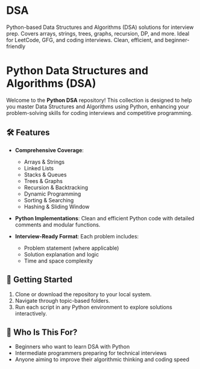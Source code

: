# DSA
Python-based Data Structures and Algorithms (DSA) solutions for interview prep. Covers arrays, strings, trees, graphs, recursion, DP, and more. Ideal for LeetCode, GFG, and coding interviews. Clean, efficient, and beginner-friendly

# Python Data Structures and Algorithms (DSA)

Welcome to the **Python DSA** repository! This collection is designed to help you master Data Structures and Algorithms using Python, enhancing your problem-solving skills for coding interviews and competitive programming.

## 🛠️ Features

- **Comprehensive Coverage**:
  - Arrays & Strings
  - Linked Lists
  - Stacks & Queues
  - Trees & Graphs
  - Recursion & Backtracking
  - Dynamic Programming
  - Sorting & Searching
  - Hashing & Sliding Window

- **Python Implementations**: Clean and efficient Python code with detailed comments and modular functions.

- **Interview-Ready Format**: Each problem includes:
  - Problem statement (where applicable)
  - Solution explanation and logic
  - Time and space complexity

## 🚀 Getting Started

1. Clone or download the repository to your local system.
2. Navigate through topic-based folders.
3. Run each script in any Python environment to explore solutions interactively.

## 🧠 Who Is This For?

- Beginners who want to learn DSA with Python
- Intermediate programmers preparing for technical interviews
- Anyone aiming to improve their algorithmic thinking and coding speed
